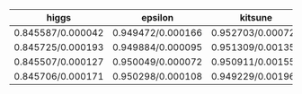 | higgs | epsilon | kitsune | criteo | bosch | year | yahoo | msltr |
|-------|-------|-------|-------|-------|-------|-------|-------|
|  0.845587/0.000042 | 0.949472/0.000166 | 0.952703/0.000729 | 0.803293/0.000091 | 0.700322/0.001102 | 8.953388/0.012679 | 0.788579/0.000357 | 0.519087/0.000665 |
|  0.845725/0.000193 | 0.949884/0.000095 | 0.951309/0.001352 | 0.803768/0.000050 | 0.702756/0.001704 | 8.937374/0.007487 | 0.791077/0.000894 | 0.522220/0.000721 |
|  0.845507/0.000127 | 0.950049/0.000072 | 0.950911/0.001557 | 0.803783/0.000073 | 0.703315/0.000712 | 8.942898/0.008327 | 0.792664/0.000467 | 0.523499/0.000467 |
|  0.845706/0.000171 | 0.950298/0.000108 | 0.949229/0.001964 | 0.803766/0.000053 | 0.702971/0.001020 | 8.948542/0.003732 | 0.793166/0.000487 | 0.524673/0.000413 |
